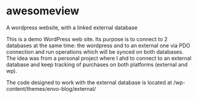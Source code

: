 # awesomeview
A wordpress website, with a linked external database

This is a demo WordPress web site. 
Its purpose is to connect to 2 databases at the same time: the wordpress and to an external one via PDO connection and run operations which will be synced on both databases.
The idea was from a personal project where I ahd to connect to an external database and keep tracking of purchases on both platforms (external and wp).

The code designed to work with the external database is located at /wp-content/themes/envo-blog/external/
